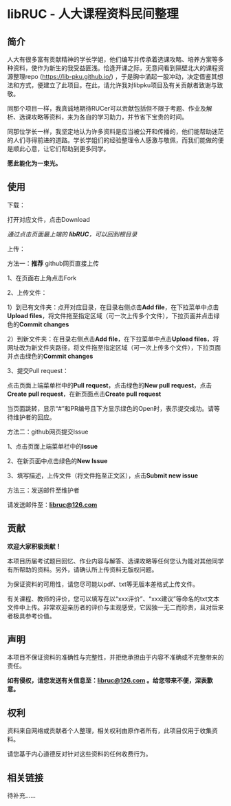 # libRUC - 人大课程资料民间整理

## 简介

人大有很多富有贡献精神的学长学姐，他们编写并传承着选课攻略、培养方案等多种资料，使作为新生的我受益匪浅。恰逢开课之际，无意间看到隔壁北大的课程资源整理repo (https://lib-pku.github.io/) ，于是胸中涌起一股冲动，决定借鉴其想法和方式，便建立了此项目。在此，请允许我对libpku项目及有关贡献者致谢与致敬。

同那个项目一样，我真诚地期待RUCer可以贡献包括但不限于考题、作业及解析、选课攻略等资料，来为各自的学习助力，并节省下宝贵的时间。

同那位学长一样，我坚定地认为许多资料是应当被公开和传播的，他们能帮助迷茫的人们寻得前进的道路。学长学姐们的经验整理令人感激与敬佩，而我们能做的便是顺此心意，让它们帮助到更多同学。

**愿此能化为一束光。**

## 使用

下载：

打开对应文件，点击Download

*通过点击页面最上端的 **libRUC**，可以回到根目录*

上传：

方法一：**推荐** github网页直接上传

1、在页面右上角点击Fork

2、上传文件：

  1）到已有文件夹：点开对应目录，在目录右侧点击**Add file**，在下拉菜单中点击**Upload files**，将文件拖至指定区域（可一次上传多个文件），下拉页面并点击绿色的**Commit changes**
  
  2）到新文件夹：在目录右侧点击**Add file**，在下拉菜单中点击**Upload files**，将网址改为新文件夹路径，将文件拖至指定区域（可一次上传多个文件），下拉页面并点击绿色的**Commit changes**
  
3、提交Pull request：

点击页面上端菜单栏中的**Pull request**，点击绿色的**New pull request**，点击**Create pull request**，在新页面点击**Create pull request**

当页面跳转，显示“#”和PR编号且下方显示绿色的Open时，表示提交成功。请等待维护者的回应。

方法二：github网页提交Issue

1、点击页面上端菜单栏中的**Issue**

2、在新页面中点击绿色的**New Issue**

3、填写描述，上传文件（将文件拖至正文区），点击**Submit new issue**

方法三：发送邮件至维护者

请发送邮件至：**libruc@126.com**

## 贡献

**欢迎大家积极贡献！**

本项目历届考试题目回忆、作业内容与解答、选课攻略等任何您认为能对其他同学有所帮助的资料。另外，请确认所上传资料无版权问题。

为保证资料的可用性，请您尽可能以pdf、txt等无版本差格式上传文件。

有关课程、教师的评价，您可以填写在以“xxx评价”、“xxx建议”等命名的txt文本文件中上传。非常欢迎亲历者的评价与主观感受，它因独一无二而珍贵，且对后来者极具参考价值。

## 声明

本项目不保证资料的准确性与完整性，并拒绝承担由于内容不准确或不完整带来的责任。

**如有侵权，请您发送有关信息至：libruc@126.com 。给您带来不便，深表歉意。**

## 权利

资料来自网络或贡献者个人整理，相关权利由原作者所有，此项目仅用于收集资料。

请您基于内心道德反对针对这些资料的任何收费行为。

## 相关链接

待补充……
